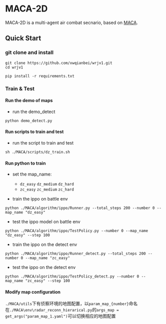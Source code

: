 # MACA-2D

MACA-2D is a multi-agent air combat secnario, based on [MACA](https://github.com/CETC-TFAI/MaCA).

## Quick Start

### git clone and install

```shell
git clone https://github.com/xwqianbei/wrjv1.git
cd wrjv1
```

```shell
pip install -r requirements.txt
```

### Train & Test

#### Run the demo of maps
- run the demo_detect
```shell
python demo_detect.py
```


#### Run scripts to train and test
- run the script to train and test
```shell
sh ./MACA/scripts/dz_train.sh
```

#### Run python to train

- set the map_name:
  - `dz_easy` `dz_medium` `dz_hard`
  - `zc_easy` `zc_medium` `zc_hard`

- train the ippo on battle env
```shell
python ./MACA/algorithm/ippo/Runner.py --total_steps 200 --number 0 --map_name "dz_easy"
```


- test the ippo model on battle env
```shell
python ./MACA/algorithm/ippo/TestPolicy.py --number 0 --map_name "dz_easy" --step 100
```

- train the ippo on the detect env
```shell
python ./MACA/algorithm/ippo/Runner_detect.py --total_steps 200 --number 0 --map_name "zc_easy"
```

- test the ippo on the detect env
```shell
python ./MACA/algorithm/ippo/TestPolicy_detect.py --number 0 --map_name "zc_easy" --step 100
```

#### Modify map configuration
`./MACA/utils`下有侦察环境的地图配置，以`param_map_{number}`命名
在`./MACA\env\radar_reconn_hierarical.py`的`args_map = get_args("param_map_1.yaml")`可以切换相应的地图配置
